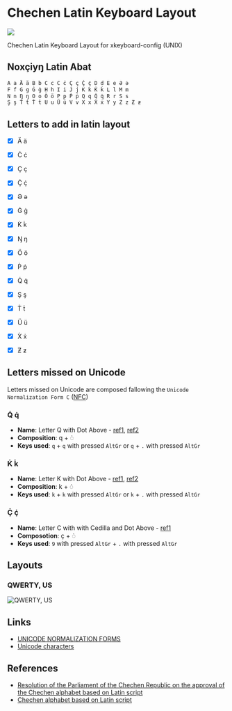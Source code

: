 # Chechen Latin Keyboard Layout

[![](https://img.shields.io/badge/GitLab-Mirror-succes?link=https://gitlab.com/gushmazuko/chechen-latin-keyboard-layout)](https://gitlab.com/gushmazuko/chechen-latin-keyboard-layout)

Chechen Latin Keyboard Layout for xkeyboard-config (UNIX)


## Noxçiyŋ Latin Abat
```markdown
A a Ä ä B b C c Ċ ċ Ç ç Ç̇ ç̇ D d E e Ə ə
F f G g Ġ ġ H h I i J j K k K̇ k̇ L l M m
N n Ŋ ŋ O o Ö ö P p Ṗ ṗ Q q Q̇ q̇ R r S s
Ş ş T t Ṫ ṫ U u Ü ü V v X x Ẋ ẋ Y y Z z Ƶ ƶ
```


## Letters to add in latin layout
- [x] Ä ä
- [x] Ċ ċ
- [x] Ç ç
- [x] Ç̇ ç̇
- [x] Ə ə
- [x] Ġ ġ
- [x] K̇ k̇
- [x] Ŋ ŋ
- [x] Ö ö
- [x] Ṗ ṗ
- [x] Q̇ q̇
- [x] Ş ş
- [x] Ṫ ṫ
- [x] Ü ü
- [x] Ẋ ẋ
- [x] Ƶ ƶ


## Letters missed on Unicode
Letters missed on Unicode are composed fallowing the `Unicode Normalization Form C` ([NFC](https://unicode.org/reports/tr15/#:~:text=Normalization%20Form%20C%20uses%20canonical,already%20in%20Normalization%20Form%20C.)) 

### Q̇ q̇
- **Name**: Letter Q with Dot Above - [ref1](http://www.personal.psu.edu/ejp10/blogs/gotunicode/2008/11/glyph-du-jour-thermodynamic-q-.html#:~:text=It's%20a%20capital%20Q%20with,these%20DO%20exist%20in%20Unicode), [ref2](https://fr.wikipedia.org/wiki/Q%CC%87)
- **Composition**: q + ◌̇
- **Keys used**: `q` + `q` with pressed `AltGr` or `q` + `.` with pressed `AltGr`

### K̇ k̇
- **Name**: Letter K with Dot Above - [ref1](https://fr.wikipedia.org/wiki/K%CC%87), [ref2](https://www.compart.com/en/unicode/U+1E32)
- **Composition**: k + ◌̇
- **Keys used**: `k` + `k` with pressed `AltGr` or `k` + `.` with pressed `AltGr`

### Ç̇ ç̇
- **Name**: Letter C with with Cedilla and Dot Above - [ref1](https://fr.wikipedia.org/wiki/%C3%87%CC%87)
- **Composotion**: ç + ◌̇
- **Keys used**: `9` with pressed `AltGr` + `.` with pressed `AltGr`


## Layouts
### QWERTY, US
![QWERTY, US](https://i.imgur.com/OTRx3Hq.png)


## Links
- [UNICODE NORMALIZATION FORMS](https://unicode.org/reports/tr15/)
- [Unicode characters](https://www.compart.com/en/unicode/)


## References
- [Resolution of the Parliament of the Chechen Republic on the approval of the Chechen alphabet based on Latin script](https://archive.org/details/ChR-alphabet-1992)
- [Chechen alphabet based on Latin script](https://vk.com/noxmott?w=wall-69239228_12459)